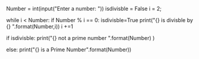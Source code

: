 Number = int(input("Enter a number: "))
isdivisble = False
i = 2;

while i < Number:
    if Number % i == 0:
        isdivisble=True
        print("{} is divisble by {} ".format(Number,i))
    i +=1

if isdivisble:
    print("{} not a prime number ".format(Number) )

else:
   print("{} is a Prime Number".format(Number))
